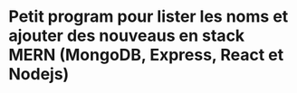 # Petit program pour lister les noms et ajouter des nouveaus en stack MERN (MongoDB, Express, React et Nodejs)
